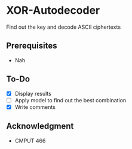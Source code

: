 # XOR-Autodecoder
Find out the key and decode ASCII ciphertexts 

## Prerequisites
- Nah

## To-Do
- [x] Display results
- [ ] Apply model to find out the best combination
- [x] Write comments

## Acknowledgment
- CMPUT 466
